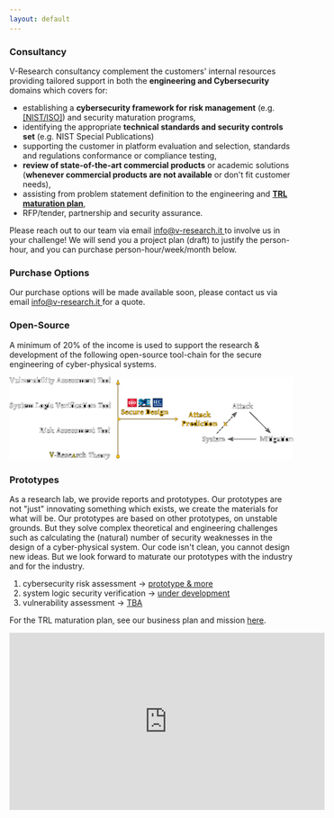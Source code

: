 ```yaml
---
layout: default
---
```


<!-- consultancy -->
<div class="row b-cont-margin">
    <h3 class="w-100"> Consultancy </h3>
    <p>
        V-Research consultancy complement the customers' internal resources providing tailored support in both the <b>engineering and Cybersecurity</b> domains which covers for:
    </p>
    <ul>
        <li>
            establishing a <b>cybersecurity framework for risk management</b> (e.g. <a href="https://www.itgovernanceusa.com/iso27001-and-nist" target="_blank">[NIST/ISO]</a>) and security maturation programs,
        </li>
        <li>
            identifying the appropriate <b>technical standards and security controls set</b> (e.g. NIST Special Publications)
        </li>
        <li>
            supporting the customer in platform evaluation and selection, standards and regulations conformance or compliance testing,
        </li>
        <li>
            <b>review of state-of-the-art commercial products</b> or academic solutions (<b>whenever commercial products are not available</b> or don't fit customer needs),
        </li>
        <li>
            assisting from problem statement definition to the engineering and <b><a href="https://cfwebprod.sandia.gov/cfdocs/CompResearch/docs/TRL-Guidance-final.pdf" target="_blank">TRL maturation plan</a></b>,
        </li>
        <li>
            RFP/tender, partnership and security assurance.
        </li>
    </ul>
    <p>
        Please reach out to our team via email <a href="mailto: info@v-research.it" target="blank"> info@v-research.it </a> to involve us in your challenge!
        We will send you a project plan (draft) to justify the person-hour, and you can purchase person-hour/week/month below.
    </p>
</div>

<!-- purchase-options -->
<div class="row b-cont-margin">
    <h3 class="w-100"> Purchase Options </h3>
    <p class="b-cont-margin">
        Our purchase options will be made available soon, please contact us via email <a href="mailto: info@v-research.it" target="blank"> info@v-research.it </a> for a quote.
    </p>
</div>

<!-- open-source -->
<div class="row b-cont-margin">
    <h3 class="w-100"> Open-Source </h3>
    <p class="b-cont-margin">
        A minimum of 20% of the income is used to support the research & development of the following open-source tool-chain for the secure engineering of cyber-physical systems.
    </p>
    <a href="./images/toolchain_download.png" target="blank"> 
        <img src="./images/toolchain.png">
    </a>
</div>

<!-- prototypes -->
<div class="row b-cont-margin">
    <h3 class="w-100"> Prototypes </h3>
    <p>
        As a research lab, we provide reports and prototypes. Our prototypes are not "just" innovating something which exists, we create the materials for what will be. Our prototypes are based on other prototypes, on unstable grounds. But they solve complex theoretical and engineering challenges such as calculating the (natural) number of security weaknesses in the design of a cyber-physical system. Our code isn't clean, you cannot design new ideas. But we look forward to maturate our prototypes with the industry and for the industry.
    </p>
    <ol>
        <li>
            cybersecurity risk assessment&nbsp;-> <a href="https://github.com/v-research/cybersecurity/tree/master/prototypes" target="blank">prototype & more</a>
        </li>
        <li>
            system logic security verification&nbsp;-> <a href="https://github.com/v-research/cybersecurity/tree/master/prototypes" target="blank">under development</a>
        </li>
        <li>
            vulnerability assessment&nbsp;-> <a href="https://github.com/v-research/cybersecurity/tree/master/prototypes" target="blank">TBA</a>
        </li>
    </ol>
    <p>
        For the TRL maturation plan, see our business plan and mission <a href="buplan.html">here</a>.
    </p>

<iframe width="560" height="315" src="https://www.youtube.com/embed/oakPpYRTCLg" title="YouTube video player" frameborder="0" allow="accelerometer; autoplay; clipboard-write; encrypted-media; gyroscope; picture-in-picture" allowfullscreen></iframe>
</div>
